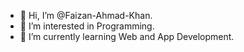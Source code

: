 - 👋 Hi, I’m @Faizan-Ahmad-Khan.
- 👀 I’m interested in Programming.
- 🌱 I’m currently learning  Web and App Development.


